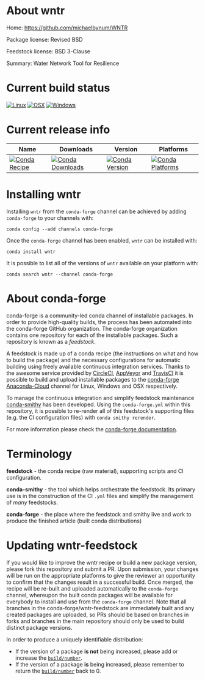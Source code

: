 About wntr
==========

Home: https://github.com/michaelbynum/WNTR

Package license: Revised BSD

Feedstock license: BSD 3-Clause

Summary: Water Network Tool for Resilience



Current build status
====================

[![Linux](https://img.shields.io/circleci/project/github/conda-forge/wntr-feedstock/master.svg?label=Linux)](https://circleci.com/gh/conda-forge/wntr-feedstock)
[![OSX](https://img.shields.io/travis/conda-forge/wntr-feedstock/master.svg?label=macOS)](https://travis-ci.org/conda-forge/wntr-feedstock)
[![Windows](https://img.shields.io/appveyor/ci/conda-forge/wntr-feedstock/master.svg?label=Windows)](https://ci.appveyor.com/project/conda-forge/wntr-feedstock/branch/master)

Current release info
====================

| Name | Downloads | Version | Platforms |
| --- | --- | --- | --- |
| [![Conda Recipe](https://img.shields.io/badge/recipe-wntr-green.svg)](https://anaconda.org/conda-forge/wntr) | [![Conda Downloads](https://img.shields.io/conda/dn/conda-forge/wntr.svg)](https://anaconda.org/conda-forge/wntr) | [![Conda Version](https://img.shields.io/conda/vn/conda-forge/wntr.svg)](https://anaconda.org/conda-forge/wntr) | [![Conda Platforms](https://img.shields.io/conda/pn/conda-forge/wntr.svg)](https://anaconda.org/conda-forge/wntr) |

Installing wntr
===============

Installing `wntr` from the `conda-forge` channel can be achieved by adding `conda-forge` to your channels with:

```
conda config --add channels conda-forge
```

Once the `conda-forge` channel has been enabled, `wntr` can be installed with:

```
conda install wntr
```

It is possible to list all of the versions of `wntr` available on your platform with:

```
conda search wntr --channel conda-forge
```


About conda-forge
=================

conda-forge is a community-led conda channel of installable packages.
In order to provide high-quality builds, the process has been automated into the
conda-forge GitHub organization. The conda-forge organization contains one repository
for each of the installable packages. Such a repository is known as a *feedstock*.

A feedstock is made up of a conda recipe (the instructions on what and how to build
the package) and the necessary configurations for automatic building using freely
available continuous integration services. Thanks to the awesome service provided by
[CircleCI](https://circleci.com/), [AppVeyor](https://www.appveyor.com/)
and [TravisCI](https://travis-ci.org/) it is possible to build and upload installable
packages to the [conda-forge](https://anaconda.org/conda-forge)
[Anaconda-Cloud](https://anaconda.org/) channel for Linux, Windows and OSX respectively.

To manage the continuous integration and simplify feedstock maintenance
[conda-smithy](https://github.com/conda-forge/conda-smithy) has been developed.
Using the ``conda-forge.yml`` within this repository, it is possible to re-render all of
this feedstock's supporting files (e.g. the CI configuration files) with ``conda smithy rerender``.

For more information please check the [conda-forge documentation](https://conda-forge.org/docs/).

Terminology
===========

**feedstock** - the conda recipe (raw material), supporting scripts and CI configuration.

**conda-smithy** - the tool which helps orchestrate the feedstock.
                   Its primary use is in the construction of the CI ``.yml`` files
                   and simplify the management of *many* feedstocks.

**conda-forge** - the place where the feedstock and smithy live and work to
                  produce the finished article (built conda distributions)


Updating wntr-feedstock
=======================

If you would like to improve the wntr recipe or build a new
package version, please fork this repository and submit a PR. Upon submission,
your changes will be run on the appropriate platforms to give the reviewer an
opportunity to confirm that the changes result in a successful build. Once
merged, the recipe will be re-built and uploaded automatically to the
`conda-forge` channel, whereupon the built conda packages will be available for
everybody to install and use from the `conda-forge` channel.
Note that all branches in the conda-forge/wntr-feedstock are
immediately built and any created packages are uploaded, so PRs should be based
on branches in forks and branches in the main repository should only be used to
build distinct package versions.

In order to produce a uniquely identifiable distribution:
 * If the version of a package **is not** being increased, please add or increase
   the [``build/number``](https://conda.io/docs/user-guide/tasks/build-packages/define-metadata.html#build-number-and-string).
 * If the version of a package **is** being increased, please remember to return
   the [``build/number``](https://conda.io/docs/user-guide/tasks/build-packages/define-metadata.html#build-number-and-string)
   back to 0.
